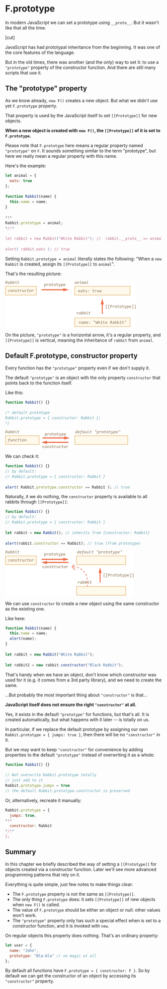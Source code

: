 # F.prototype

In modern JavaScript we can set a prototype using `__proto__`. But it wasn't like that all the time.

[cut]

JavaScript has had prototypal inheritance from the beginning. It was one of the core features of the language.

But in the old times, there was another (and the only) way to set it: to use a `"prototype"` property of the constructor function. And there are still many scripts that use it.

## The "prototype" property

As we know already, `new F()` creates a new object. But what we didn't use yet `F.prototype` property.

That property is used by the JavaScript itself to set `[[Prototype]]` for new objects.

**When a new object is created with `new F()`, the `[[Prototype]]` of it is set to `F.prototype`.**

Please note that `F.prototype` here means a regular property named `"prototype"` on `F`. It sounds something similar to the term "prototype", but here we really mean a regular property with this name.

Here's the example:

```js run
let animal = {
  eats: true
};

function Rabbit(name) {
  this.name = name;
}

*!*
Rabbit.prototype = animal;
*/!*

let rabbit = new Rabbit("White Rabbit"); //  rabbit.__proto__ == animal

alert( rabbit.eats ); // true
```

Setting `Rabbit.prototype = animal` literally states the following: "When a `new Rabbit` is created, assign its `[[Prototype]]` to `animal`".

That's the resulting picture:

![](proto-constructor-animal-rabbit.png)

On the picture, `"prototype"` is a horizontal arrow, it's a regular property, and `[[Prototype]]` is vertical, meaning the inheritance of `rabbit` from `animal`.


## Default F.prototype, constructor property

Every function has the `"prototype"` property even if we don't supply it.

The default `"prototype"` is an object with the only property `constructor` that points back to the function itself.

Like this:

```js
function Rabbit() {}

/* default prototype
Rabbit.prototype = { constructor: Rabbit };
*/
```

![](function-prototype-constructor.png)

We can check it:

```js run
function Rabbit() {}
// by default:
// Rabbit.prototype = { constructor: Rabbit }

alert( Rabbit.prototype.constructor == Rabbit ); // true
```

Naturally, it we do nothing, the `constructor` property is available to all rabbits through  `[[Prototype]]`:

```js run
function Rabbit() {}
// by default:
// Rabbit.prototype = { constructor: Rabbit }

let rabbit = new Rabbit(); // inherits from {constructor: Rabbit}

alert(rabbit.constructor == Rabbit); // true (from prototype)
```

![](rabbit-prototype-constructor.png)

We can use `constructor` to create a new object using the same constructor as the existing one.

Like here:

```js run
function Rabbit(name) {
  this.name = name;
  alert(name);
}

let rabbit = new Rabbit("White Rabbit");

let rabbit2 = new rabbit.constructor("Black Rabbit");
```

That's handy when we have an object, don't know which constructor was used for it (e.g. it comes from a 3rd party library), and we need to create the same.

...But probably the most important thing about `"constructor"` is that...

**JavaScript itself does not ensure the right `"constructor"` at all.**

Yes, it exists in the default `"prototype"` for functions, but that's all. It is created automatically, but what happens with it later -- is totally on us.

In particular, if we replace the default prototype by assigning our own `Rabbit.prototype = { jumps: true }`, then there will be no `"constructor"` in it.

But we may want to keep `"constructor"` for convenience by adding properties to the default `"prototype"` instead of overwriting it as a whole:

```js
function Rabbit() {}

// Not overwrite Rabbit.prototype totally
// just add to it
Rabbit.prototype.jumps = true
// the default Rabbit.prototype.constructor is preserved
```

Or, alternatively, recreate it manually:

```js
Rabbit.prototype = {
  jumps: true,
*!*
  constructor: Rabbit
*/!*
};
```


## Summary

In this chapter we briefly described the way of setting a `[[Prototype]]` for objects created via a constructor function. Later we'll see more advanced programming patterns that rely on it.

Everything is quite simple, just few notes to make things clear:

- The `F.prototype` property is not the same as `[[Prototype]]`.
- The only thing `F.prototype` does: it sets `[[Prototype]]` of new objects when `new F()` is called.
- The value of `F.prototype` should be either an object or null: other values won't work.
-  The `"prototype"` property only has such a special effect when is set to a constructor function, and it is invoked with `new`.

On regular objects this property does nothing. That's an ordinary property:
```js
let user = {
  name: "John",
  prototype: "Bla-bla" // no magic at all
};
```

By default all functions have `F.prototype = { constructor: F }`. So by default we can get the constructor of an object by accessing its `"constructor"` property.
